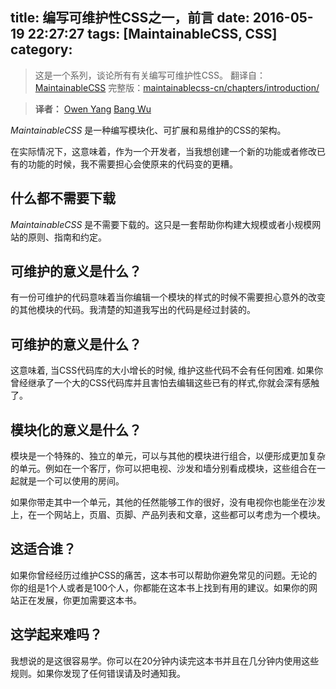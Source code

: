 title: 编写可维护性CSS之一，前言
date: 2016-05-19 22:27:27
tags: [MaintainableCSS, CSS]
category:
---

> 这是一个系列，谈论所有有关编写可维护性CSS。
> 翻译自：[MaintainableCSS](http://maintainablecss.com/)
> 完整版：[maintainablecss-cn/chapters/introduction/](http://owenyang0.github.io/maintainablecss-cn/chapters/introduction/)

> **译者：**
> <i class="fa fa-github-square" aria-hidden="true"></i> [Owen Yang](https://github.com/owenyang0)
> <i class="fa fa-github-square" aria-hidden="true"></i> [Bang Wu](https://github.com/bangwu)

*MaintainableCSS* 是一种编写模块化、可扩展和易维护的CSS的架构。

在实际情况下，这意味着，作为一个开发者，当我想创建一个新的功能或者修改已有的功能的时候，我不需要担心会使原来的代码变的更糟。

## 什么都不需要下载

*MaintainableCSS* 是不需要下载的。这只是一套帮助你构建大规模或者小规模网站的原则、指南和约定。

## 可维护的意义是什么？

有一份可维护的代码意味着当你编辑一个模块的样式的时候不需要担心意外的改变的其他模块的代码。我清楚的知道我写出的代码是经过封装的。

## 可维护的意义是什么？

这意味着, 当CSS代码库的大小增长的时候, 维护这些代码不会有任何困难. 如果你曾经继承了一个大的CSS代码库并且害怕去编辑这些已有的样式,你就会深有感触了。

## 模块化的意义是什么？

模块是一个特殊的、独立的单元，可以与其他的模块进行组合，以便形成更加复杂的单元。例如在一个客厅，你可以把电视、沙发和墙分别看成模块，这些组合在一起就是一个可以使用的房间。

如果你带走其中一个单元，其他的任然能够工作的很好，没有电视你也能坐在沙发上，在一个网站上，页眉、页脚、产品列表和文章，这些都可以考虑为一个模块。

## 这适合谁？

如果你曾经经历过维护CSS的痛苦，这本书可以帮助你避免常见的问题。无论的你的组是1个人或者是100个人，你都能在这本书上找到有用的建议。如果你的网站正在发展，你更加需要这本书。

## 这学起来难吗？

我想说的是这很容易学。你可以在20分钟内读完这本书并且在几分钟内使用这些规则。如果你发现了任何错误请及时通知我。
